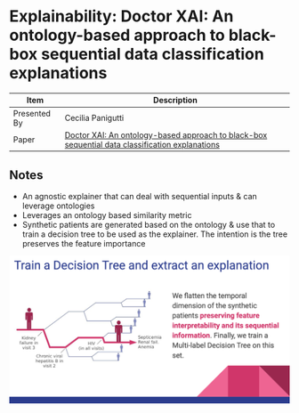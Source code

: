 # Explainability: Doctor XAI: An ontology-based approach to black-box sequential data classification explanations

| Item | Description |
| --- | --- | 
| Presented By | Cecilia Panigutti |
| Paper | [Doctor XAI: An ontology-based approach to black-box sequential data classification explanations](https://dl.acm.org/doi/pdf/10.1145/3351095.3372855?download=true) |



## Notes

- An agnostic explainer that can deal with sequential inputs & can leverage ontologies
- Leverages an ontology based similarity metric
- Synthetic patients are generated based on the ontology & use that to train a decision tree to be used as the explainer. The intention is the tree preserves the feature importance

![Doctor XAI Explainable Tree](./doctor_xai_tree.png)